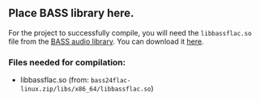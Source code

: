 ## Place BASS library here.
For the project to successfully compile, you will need the `libbassflac.so` file from the [BASS audio library](https://www.un4seen.com/bass.html). You can download it [here](https://www.un4seen.com/files/bassflac24-linux.zip).
### Files needed for compilation:
- libbassflac.so (from: `bass24flac-linux.zip/libs/x86_64/libbassflac.so`)
